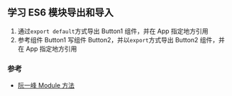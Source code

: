## 学习 ES6 模块导出和导入

1. 通过`export default`方式导出 Button1 组件，并在 App 指定地方引用
2. 参考组件 Button1 写组件 Button2，并以`export`方式导出 Button2 组件，并在 App 指定地方引用

### 参考

- [阮一峰 Module 方法](https://es6.ruanyifeng.com/#docs/module)
